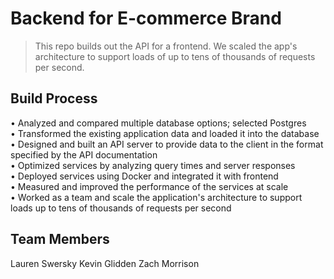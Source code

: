 # Backend for E-commerce Brand

> This repo builds out the API for a frontend. We scaled the app's architecture to support loads of up to tens of thousands of requests per second.

## Build Process
• Analyzed and compared multiple database options; selected Postgres</br>
• Transformed the existing application data and loaded it into the database</br>
• Designed and built an API server to provide data to the client in the format specified by the API documentation</br>
• Optimized services by analyzing query times and server responses</br>
• Deployed services using Docker and integrated it with frontend</br>
• Measured and improved the performance of the services at scale</br>
• Worked as a team and scale the application's architecture to support loads up to tens of thousands of requests per second

## Team Members
Lauren Swersky
Kevin Glidden
Zach Morrison

